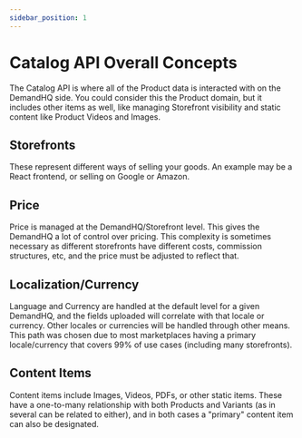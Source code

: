 ```yaml
---
sidebar_position: 1
---
```


# Catalog API Overall Concepts

The Catalog API is where all of the Product data is interacted with on the DemandHQ side. You could consider this the Product domain, but it includes other items as well, like managing Storefront visibility and static content like Product Videos and Images.

## Storefronts

These represent different ways of selling your goods. An example may be a React frontend, or selling on Google or Amazon.

## Price

Price is managed at the DemandHQ/Storefront level. This gives the DemandHQ a lot of control over pricing. This complexity is sometimes necessary as different storefronts have different costs, commission structures, etc, and the price must be adjusted to reflect that.

## Localization/Currency

Language and Currency are handled at the default level for a given DemandHQ, and the fields uploaded will correlate with that locale or currency. Other locales or currencies will be handled through other means. This path was chosen due to most marketplaces having a primary locale/currency that covers 99% of use cases (including many storefronts).

## Content Items

Content items include Images, Videos, PDFs, or other static items. These have a one-to-many relationship with both Products and Variants (as in several can be related to either), and in both cases a "primary" content item can also be designated.
